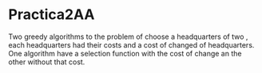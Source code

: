 # Practica2AA
Two greedy algorithms to the problem of choose a headquarters of two , each headquarters had their costs and a cost of changed of headquarters. One algorithm have a selection function with the cost of change an the other without that cost.
